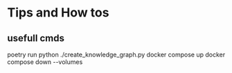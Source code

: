 

# Tips and How tos
## usefull cmds
poetry run python ./create_knowledge_graph.py
docker compose up
docker compose down --volumes